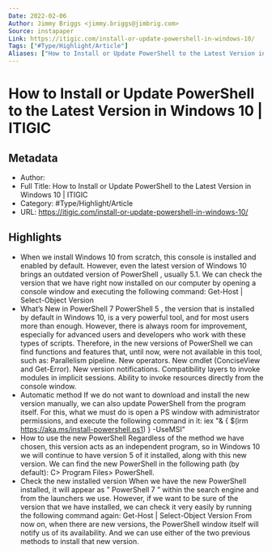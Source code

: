 ```yaml
---
Date: 2022-02-06
Author: Jimmy Briggs <jimmy.briggs@jimbrig.com>
Source: instapaper
Link: https://itigic.com/install-or-update-powershell-in-windows-10/
Tags: ["#Type/Highlight/Article"]
Aliases: ["How to Install or Update PowerShell to the Latest Version in Windows 10 | ITIGIC", "How to Install or Update PowerShell to the Latest Version in Windows 10 | ITIGIC"]
---
```

# How to Install or Update PowerShell to the Latest Version in Windows 10 | ITIGIC

## Metadata
- Author: 
- Full Title: How to Install or Update PowerShell to the Latest Version in Windows 10 | ITIGIC
- Category: #Type/Highlight/Article
- URL: https://itigic.com/install-or-update-powershell-in-windows-10/

## Highlights
- When we install Windows 10 from scratch, this console is installed and enabled by default. However, even the latest version of Windows 10 brings an outdated version of PowerShell , usually 5.1. We can check the version that we have right now installed on our computer by opening a console window and executing the following command:
  Get-Host | Select-Object Version
- What’s New in PowerShell 7
  PowerShell 5 , the version that is installed by default in Windows 10, is a very powerful tool, and for most users more than enough. However, there is always room for improvement, especially for advanced users and developers who work with these types of scripts.
  Therefore, in the new versions of PowerShell we can find functions and features that, until now, were not available in this tool, such as:
  Parallelism pipeline.
  New operators.
  New cmdlet (ConciseView and Get-Error).
  New version notifications.
  Compatibility layers to invoke modules in implicit sessions.
  Ability to invoke resources directly from the console window.
- Automatic method
  If we do not want to download and install the new version manually, we can also update PowerShell from the program itself. For this, what we must do is open a PS window with administrator permissions, and execute the following command in it:
  iex "& { $(irm https://aka.ms/install-powershell.ps1) } -UseMSI"
- How to use the new PowerShell
  Regardless of the method we have chosen, this version acts as an independent program, so in Windows 10 we will continue to have version 5 of it installed, along with this new version. We can find the new PowerShell in the following path (by default): C> Program Files> PowerShell.
- Check the new installed version
  When we have the new PowerShell installed, it will appear as ” PowerShell 7 ” within the search engine and from the launchers we use. However, if we want to be sure of the version that we have installed, we can check it very easily by running the following command again:
  Get-Host | Select-Object Version
  From now on, when there are new versions, the PowerShell window itself will notify us of its availability. And we can use either of the two previous methods to install that new version.
